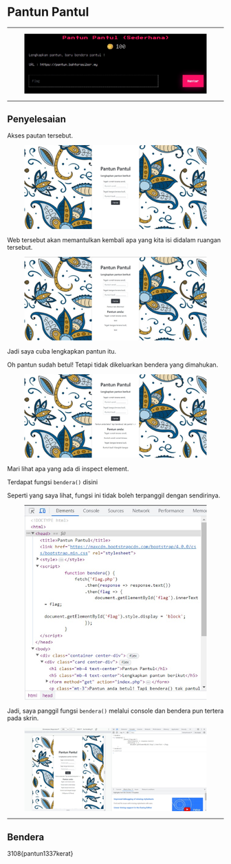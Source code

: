 # Pantun Pantul

***

<figure><img src="../../../../.gitbook/assets/image (14).png" alt=""><figcaption></figcaption></figure>

***

## Penyelesaian

Akses pautan tersebut.

<figure><img src="../../../../.gitbook/assets/image (15).png" alt=""><figcaption></figcaption></figure>

Web tersebut akan memantulkan kembali apa yang kita isi didalam ruangan tersebut.

<figure><img src="../../../../.gitbook/assets/image (16).png" alt=""><figcaption></figcaption></figure>

Jadi saya cuba lengkapkan pantun itu.

Oh pantun sudah betul! Tetapi tidak dikeluarkan bendera yang dimahukan.

<figure><img src="../../../../.gitbook/assets/image (18).png" alt=""><figcaption></figcaption></figure>

Mari lihat apa yang ada di inspect element.

Terdapat fungsi `bendera()` disini

Seperti yang saya lihat, fungsi ini tidak boleh terpanggil dengan sendirinya.

<figure><img src="../../../../.gitbook/assets/image (19).png" alt=""><figcaption></figcaption></figure>

Jadi, saya panggil fungsi `bendera()` melalui console dan bendera pun tertera pada skrin.

<figure><img src="../../../../.gitbook/assets/image (20).png" alt=""><figcaption></figcaption></figure>

***

## Bendera

3108{pantun1337kerat}
